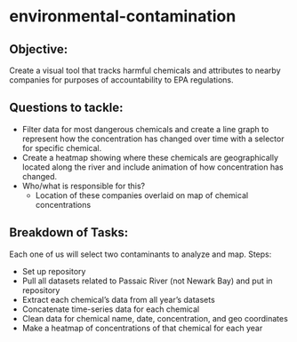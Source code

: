 # environmental-contamination
## Objective:
Create a visual tool that tracks harmful chemicals and attributes to nearby companies for purposes of accountability to EPA regulations. 

## Questions to tackle:
  - Filter data for most dangerous chemicals and create a line graph to represent how the concentration has changed over time with a selector for specific chemical.
  - Create a heatmap showing where these chemicals are geographically located along the river and include animation of how concentration has changed. 
  - Who/what is responsible for this?
    - Location of these companies overlaid on map of chemical concentrations

## Breakdown of Tasks:
  Each one of us will select two contaminants to analyze and map. 
  Steps:
  - Set up repository
  - Pull all datasets related to Passaic River (not Newark Bay) and put in repository
  - Extract each chemical’s data from all year’s datasets
  - Concatenate time-series data for each chemical
  - Clean data for chemical name, date, concentration, and geo coordinates
  - Make a heatmap of concentrations of that chemical for each year
